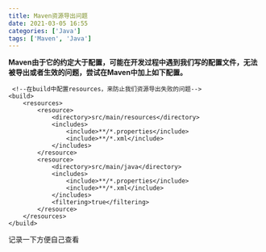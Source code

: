 ```yaml
---
title: Maven资源导出问题
date: 2021-03-05 16:55
categories: ['Java']
tags: ['Maven', 'Java']
---
```

**Maven由于它的约定大于配置，可能在开发过程中遇到我们写的配置文件，无法被导出或者生效的问题，尝试在Maven中加上如下配置。**

    
    
     <!--在build中配置resources，来防止我们资源导出失败的问题-->
    <build>
        <resources>
            <resource>
                <directory>src/main/resources</directory>
                <includes>
                    <include>**/*.properties</include>
                    <include>**/*.xml</include>
                </includes>
            </resource>
            <resource>
                <directory>src/main/java</directory>
                <includes>
                    <include>**/*.properties</include>
                    <include>**/*.xml</include>
                </includes>
                <filtering>true</filtering>
            </resource>
        </resources>
    </build>
    

记录一下方便自己查看

